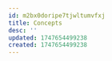 ```yaml
---
id: m2bx0doripe7tjwltumvfxj
title: Concepts
desc: ''
updated: 1747654499238
created: 1747654499238
---
```

